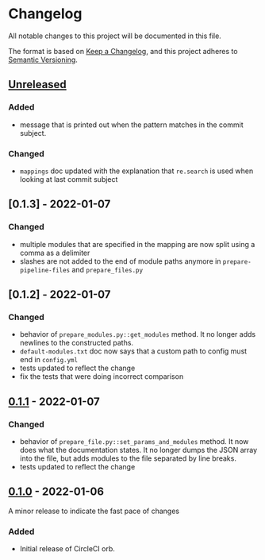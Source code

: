 # Changelog
All notable changes to this project will be documented in this file.

The format is based on [Keep a Changelog](https://keepachangelog.com/en/1.0.0/),
and this project adheres to [Semantic Versioning](https://semver.org/spec/v2.0.0.html).

## [Unreleased]
### Added
- message that is printed out when the pattern matches in the commit subject.

### Changed
- `mappings` doc updated with the explanation that `re.search` is used when looking at last commit subject

## [0.1.3] - 2022-01-07
### Changed
- multiple modules that are specified in the mapping are now split using a comma as a delimiter
- slashes are not added to the end of module paths anymore in `prepare-pipeline-files` and `prepare_files.py`

## [0.1.2] - 2022-01-07
### Changed
- behavior of `prepare_modules.py::get_modules` method. It no longer adds newlines to the constructed paths.
- `default-modules.txt` doc now says that a custom path to config must end in `config.yml`
- tests updated to reflect the change
- fix the tests that were doing incorrect comparison

## [0.1.1] - 2022-01-07
### Changed
- behavior of `prepare_file.py::set_params_and_modules` method. It now does what the documentation states.
  It no longer dumps the JSON array into the file, but adds modules to the file separated by line breaks.
- tests updated to reflect the change

## [0.1.0] - 2022-01-06
A minor release to indicate the fast pace of changes
### Added
- Initial release of CircleCI orb.

[Unreleased]: https://github.com/a-genius/monorepo-orb/compare/v0.1.0...main
[0.1.1]: https://github.com/a-genius/monorepo-orb/releases/tag/v0.1.1
[0.1.0]: https://github.com/a-genius/monorepo-orb/releases/tag/v0.1.0
